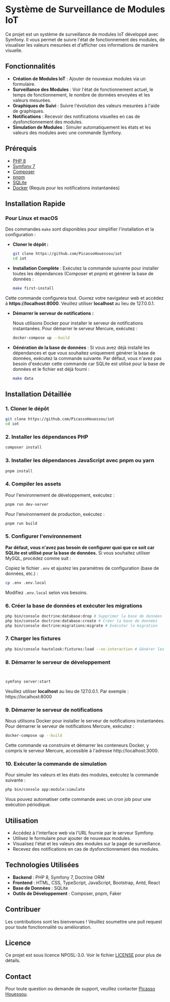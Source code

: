 # Système de Surveillance de Modules IoT

Ce projet est un système de surveillance de modules IoT développé avec Symfony. Il vous permet de suivre l'état de
fonctionnement des modules, de visualiser les valeurs mesurées et d'afficher ces informations de manière visuelle.

## Fonctionnalités

- **Création de Modules IoT** : Ajouter de nouveaux modules via un formulaire.
- **Surveillance des Modules** : Voir l'état de fonctionnement actuel, le temps de fonctionnement, le nombre de données
  envoyées et les valeurs mesurées.
- **Graphiques de Suivi** : Suivre l'évolution des valeurs mesurées à l'aide de graphiques.
- **Notifications** : Recevoir des notifications visuelles en cas de dysfonctionnement des modules.
- **Simulation de Modules** : Simuler automatiquement les états et les valeurs des modules avec une commande Symfony.

## Prérequis

- [PHP 8](https://www.php.net/)
- [Symfony 7](https://symfony.com/doc/current/setup.html)
- [Composer](https://getcomposer.org/)
- [pnpm](https://pnpm.io/fr/)
- [SQLite](https://www.sqlite.org/)
- [Docker](https://www.docker.com/) (Requis pour les notifications instantanées)

## Installation Rapide

### Pour Linux et macOS

Des commandes `make` sont disponibles pour simplifier l'installation et la configuration :

- **Cloner le dépôt :**
    ```bash
    git clone https://github.com/PicassoHouessou/iot
    cd iot
    ```

- **Installation Complète** : Exécutez la commande suivante pour installer toutes les dépendances (Composer et pnpm) et
  générer la base de données :

  ```bash
  make first-install
  ```

Cette commande configurera tout. Ouvrez votre navigateur web et accédez à **https://localhost:8000**. Veuillez utiliser
**localhost** au lieu de 127.0.0.1.

- **Démarrer le serveur de notifications :**

  Nous utilisons Docker pour installer le serveur de notifications instantanées. Pour démarrer le serveur Mercure,
  exécutez :
  ```bash
  docker-compose up --build
  ```

- **Génération de la base de données** : Si vous avez déjà installé les dépendances et que vous souhaitez uniquement
  générer la base de données, exécutez la commande suivante. Par défaut, vous n'avez pas besoin d'exécuter cette
  commande car SQLite est utilisé pour la base de données et le fichier est déjà fourni :

  ```bash
  make data
  ```

## Installation Détaillée

### 1. Cloner le dépôt

```bash
git clone https://github.com/PicassoHouessou/iot
cd iot
```

### 2. Installer les dépendances PHP

```bash
composer install
```

### 3. Installer les dépendances JavaScript avec pnpm ou yarn

```bash
pnpm install
```

### 4. Compiler les assets

Pour l'environnement de développement, exécutez :

```bash
pnpm run dev-server
```

Pour l'environnement de production, exécutez :

```bash
pnpm run build
```

### 5. Configurer l'environnement

**Par défaut, vous n'avez pas besoin de configurer quoi que ce soit car SQLite est utilisé pour la base de données.** Si
vous souhaitez utiliser MySQL, procédez comme suit :

Copiez le fichier `.env` et ajustez les paramètres de configuration (base de données, etc.) :

```bash
cp .env .env.local
```

Modifiez `.env.local` selon vos besoins.

### 6. Créer la base de données et exécuter les migrations

```bash
php bin/console doctrine:database:drop # Supprimer la base de données
php bin/console doctrine:database:create # Créer la base de données
php bin/console doctrine:migrations:migrate # Exécuter la migration
```

### 7. Charger les fixtures

```bash
php bin/console hautelook:fixtures:load --no-interaction # Générer les fixtures
```

### 8. Démarrer le serveur de développement

```bash


symfony server:start
```

Veuillez utiliser **localhost** au lieu de 127.0.0.1.
Par exemple : https://localhost:8000

### 9. Démarrer le serveur de notifications

Nous utilisons Docker pour installer le serveur de notifications instantanées. Pour démarrer le serveur de notifications
Mercure, exécutez :

```bash
docker-compose up --build
```

Cette commande va construire et démarrer les conteneurs Docker, y compris le serveur Mercure, accessible à
l'adresse http://localhost:3000.

### 10. Exécuter la commande de simulation

Pour simuler les valeurs et les états des modules, exécutez la commande suivante :

```bash
php bin/console app:module:simulate
```

Vous pouvez automatiser cette commande avec un cron job pour une exécution périodique.

## Utilisation

- Accédez à l'interface web via l'URL fournie par le serveur Symfony.
- Utilisez le formulaire pour ajouter de nouveaux modules.
- Visualisez l'état et les valeurs des modules sur la page de surveillance.
- Recevez des notifications en cas de dysfonctionnement des modules.

## Technologies Utilisées

- **Backend** : PHP 8, Symfony 7, Doctrine ORM
- **Frontend** : HTML, CSS, TypeScript, JavaScript, Bootstrap, Antd, React
- **Base de Données** : SQLite
- **Outils de Développement** : Composer, pnpm, Faker

## Contribuer

Les contributions sont les bienvenues ! Veuillez soumettre une pull request pour toute fonctionnalité ou amélioration.

## Licence

Ce projet est sous licence NPOSL-3.0. Voir le fichier [LICENSE](https://opensource.org/license/NPOSL-3.0) pour plus de
détails.

## Contact

Pour toute question ou demande de support, veuillez contacter [Picasso Houessou](mailto:houessoupicasso@yahoo.fr).

```
